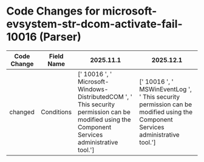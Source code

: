 # Code Changes for microsoft-evsystem-str-dcom-activate-fail-10016 (Parser)

| Code Change | Field Name | 2025.11.1 | 2025.12.1 |
|-------------|------------|-----------|------------|
| changed | Conditions | [' 10016 ', ' Microsoft-Windows-DistributedCOM ', ' This security permission can be modified using the Component Services administrative tool.'] | [' 10016 ', ' MSWinEventLog ', ' This security permission can be modified using the Component Services administrative tool.'] |